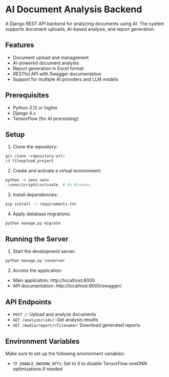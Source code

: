 # AI Document Analysis Backend

A Django REST API backend for analyzing documents using AI. The system supports document uploads, AI-based analysis, and report generation.

## Features

- Document upload and management
- AI-powered document analysis
- Report generation in Excel format
- RESTful API with Swagger documentation
- Support for multiple AI providers and LLM models

## Prerequisites

- Python 3.12 or higher
- Django 4.x
- TensorFlow (for AI processing)

## Setup

1. Clone the repository:
```bash
git clone <repository-url>
cd fileupload_project
```

2. Create and activate a virtual environment:
```bash
python -m venv venv
.\venv\Scripts\activate  # On Windows
```

3. Install dependencies:
```bash
pip install -r requirements.txt
```

4. Apply database migrations:
```bash
python manage.py migrate
```

## Running the Server

1. Start the development server:
```bash
python manage.py runserver
```

2. Access the application:
- Main application: http://localhost:8000
- API documentation: http://localhost:8000/swagger/

## API Endpoints

- `POST /`: Upload and analyze documents
- `GET /analyze/<id>/`: Get analysis results
- `GET /media/report/<filename>`: Download generated reports

## Environment Variables

Make sure to set up the following environment variables:
- `TF_ENABLE_ONEDNN_OPTS`: Set to 0 to disable TensorFlow oneDNN optimizations if needed
